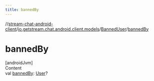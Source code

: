 ```yaml
---
title: bannedBy
---
```

//[stream-chat-android-client](../../../index.md)/[io.getstream.chat.android.client.models](../index.md)/[BannedUser](index.md)/[bannedBy](bannedBy.md)



# bannedBy  
[androidJvm]  
Content  
val [bannedBy](bannedBy.md): [User](../User/index.md)?  



